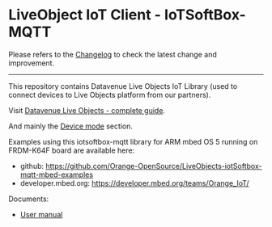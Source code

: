 LiveObject IoT Client - IoTSoftBox-MQTT
=======================================

Please refers to the [Changelog](ChangeLog.md) to check the latest change and improvement.

---
This repository contains Datavenue Live Objects IoT Library (used to connect devices to Live Objects platform from our partners).


Visit [Datavenue Live Objects - complete guide](https://liveobjects.orange-business.com/doc/html/lo_manual.html).

And mainly the [Device mode](https://liveobjects.orange-business.com/doc/html/lo_manual.html#MQTT_MODE_DEVICE) section.


Examples using this iotsoftbox-mqtt library for ARM mbed OS 5 running on FRDM-K64F board are available here:

* github: https://github.com/Orange-OpenSource/LiveObjects-iotSoftbox-mqtt-mbed-examples
* developer.mbed.org: https://developer.mbed.org/teams/Orange_IoT/


Documents:
* [User manual](./docs/liveobjects_starterkit_mbedOS_v1.2.pdf)
